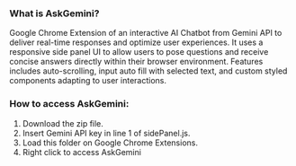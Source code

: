 ### What is AskGemini?
Google Chrome Extension of an interactive AI Chatbot from Gemini API to deliver real-time responses and optimize user experiences. It uses a responsive side panel UI to allow users to pose questions and receive concise answers directly within their browser environment. Features includes auto-scrolling, input auto fill with selected text, and custom styled components adapting to user interactions.

### How to access AskGemini:
1. Download the zip file.
2. Insert Gemini API key in line 1 of sidePanel.js.
3. Load this folder on Google Chrome Extensions.
4. Right click to access AskGemini
